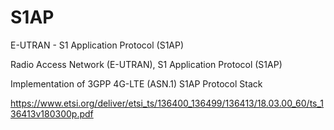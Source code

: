 # S1AP
E-UTRAN  - S1 Application Protocol (S1AP)

Radio Access Network (E-UTRAN), S1 Application Protocol (S1AP)

Implementation of 3GPP 4G-LTE (ASN.1)  S1AP Protocol Stack

https://www.etsi.org/deliver/etsi_ts/136400_136499/136413/18.03.00_60/ts_136413v180300p.pdf


